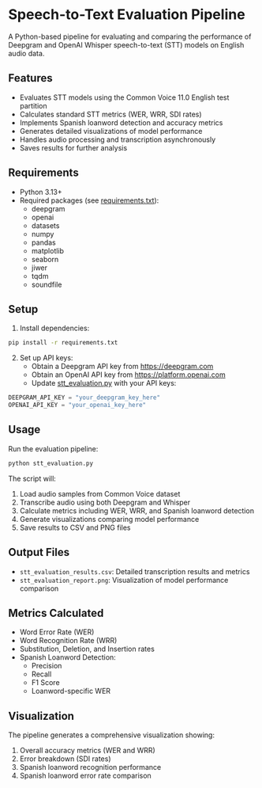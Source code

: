 # Speech-to-Text Evaluation Pipeline

A Python-based pipeline for evaluating and comparing the performance of Deepgram and OpenAI Whisper speech-to-text (STT) models on English audio data.

## Features

- Evaluates STT models using the Common Voice 11.0 English test partition
- Calculates standard STT metrics (WER, WRR, SDI rates)
- Implements Spanish loanword detection and accuracy metrics
- Generates detailed visualizations of model performance
- Handles audio processing and transcription asynchronously
- Saves results for further analysis

## Requirements

- Python 3.13+
- Required packages (see [requirements.txt](requirements.txt)):
  - deepgram
  - openai
  - datasets
  - numpy
  - pandas
  - matplotlib
  - seaborn
  - jiwer
  - tqdm
  - soundfile

## Setup

1. Install dependencies:
```bash
pip install -r requirements.txt
```

2. Set up API keys:
   - Obtain a Deepgram API key from https://deepgram.com
   - Obtain an OpenAI API key from https://platform.openai.com
   - Update [stt_evaluation.py](stt_evaluation.py) with your API keys:
```python
DEEPGRAM_API_KEY = "your_deepgram_key_here"
OPENAI_API_KEY = "your_openai_key_here"
```

## Usage

Run the evaluation pipeline:
```bash
python stt_evaluation.py
```

The script will:
1. Load audio samples from Common Voice dataset
2. Transcribe audio using both Deepgram and Whisper
3. Calculate metrics including WER, WRR, and Spanish loanword detection
4. Generate visualizations comparing model performance
5. Save results to CSV and PNG files

## Output Files

- `stt_evaluation_results.csv`: Detailed transcription results and metrics
- `stt_evaluation_report.png`: Visualization of model performance comparison

## Metrics Calculated

- Word Error Rate (WER)
- Word Recognition Rate (WRR)
- Substitution, Deletion, and Insertion rates
- Spanish Loanword Detection:
  - Precision
  - Recall
  - F1 Score
  - Loanword-specific WER

## Visualization

The pipeline generates a comprehensive visualization showing:
1. Overall accuracy metrics (WER and WRR)
2. Error breakdown (SDI rates)
3. Spanish loanword recognition performance
4. Spanish loanword error rate comparison
